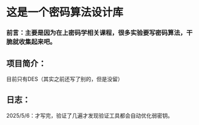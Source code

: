 # 这是一个密码算法设计库

### 前言：主要是因为在上密码学相关课程，很多实验要写密码算法，干脆就收集起来吧。

## 项目简介：

目前只有DES（其实之前还写了别的，但是没留）

## 日志：

2025/5/6：才写完，验证了几遍才发现验证工具都会自动优化弱密钥。
